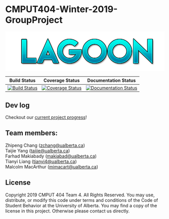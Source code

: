 # CMPUT404-Winter-2019-GroupProject

![Lagoon](docs/images/lagoon.png)

| Build Status | Coverage Status | Documentation Status | 
| ------------ | ----------- | --------------- | 
|[![Build Status](https://travis-ci.org/Zhipeng-Chang/CMPUT404-Winter-2019-GroupProject.svg?branch=master)](https://travis-ci.org/Zhipeng-Chang/CMPUT404-Winter-2019-GroupProject)|[![Coverage Status](https://coveralls.io/repos/github/Zhipeng-Chang/CMPUT404-Winter-2019-GroupProject/badge.svg?branch=master)](https://coveralls.io/github/Zhipeng-Chang/CMPUT404-Winter-2019-GroupProject?branch=master)|[![Documentation Status](https://img.shields.io/badge/docs-stable-brightgreen.svg)](https://github.com/Zhipeng-Chang/CMPUT404-Winter-2019-GroupProject/blob/master/docs/APIsDoc.pdf)

## Dev log
Checkout our [current project progress](https://github.com/Zhipeng-Chang/CMPUT404-Winter-2019-GroupProject/milestones/Project%20Part1)!<br>

## Team members: <br />
Zhipeng Chang (zchang@ualberta.ca) <br />
Taijie Yang (taijie@ualberta.ca)<br />
Farhad Makiabady (makiabad@ualberta.ca) <br />
Tianyi Liang (tianyi4@ualberta.ca) <br />
Malcolm MacArthur (mimacart@ualberta.ca) <br />

## License
Copyright 2019 CMPUT 404 Team 4. All Rights Reserved. You may use, distribute, or modify this code under terms and conditions of the Code of Student Behavior at the University of Alberta. You may find a copy of the license in this project. Otherwise please contact us directly.
